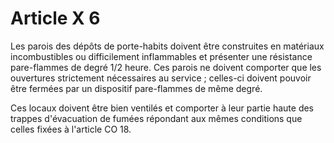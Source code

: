 # Article X 6

Les parois des dépôts de porte-habits doivent être construites en matériaux incombustibles ou difficilement inflammables et présenter une résistance pare-flammes de degré 1/2 heure. Ces parois ne doivent comporter que les ouvertures strictement nécessaires au service ; celles-ci doivent pouvoir être fermées par un dispositif pare-flammes de même degré.

Ces locaux doivent être bien ventilés et comporter à leur partie haute des trappes d'évacuation de fumées répondant aux mêmes conditions que celles fixées à l'article CO 18.

